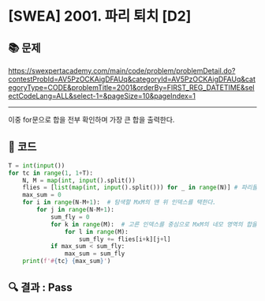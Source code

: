# [SWEA] 2001. 파리 퇴치 [D2]

## 📚 문제

https://swexpertacademy.com/main/code/problem/problemDetail.do?contestProbId=AV5PzOCKAigDFAUq&categoryId=AV5PzOCKAigDFAUq&categoryType=CODE&problemTitle=2001&orderBy=FIRST_REG_DATETIME&selectCodeLang=ALL&select-1=&pageSize=10&pageIndex=1

---

이중 for문으로 합을 전부 확인하며 가장 큰 합을 출력한다.

## 📒 코드

```python
T = int(input())
for tc in range(1, 1+T):
    N, M = map(int, input().split())
    flies = [list(map(int, input().split())) for _ in range(N)] # 파리들이 들어있는 리스트
    max_sum = 0
    for i in range(N-M+1):  # 탐색할 MxM의 맨 위 인덱스를 택한다.
        for j in range(N-M+1):
            sum_fly = 0
            for k in range(M):  # 고른 인덱스를 중심으로 MxM의 네모 영역의 합을 구한다.
                for l in range(M):
                    sum_fly += flies[i+k][j+l]
            if max_sum < sum_fly:
                max_sum = sum_fly
    print(f'#{tc} {max_sum}')
```

## 🔍 결과 : Pass